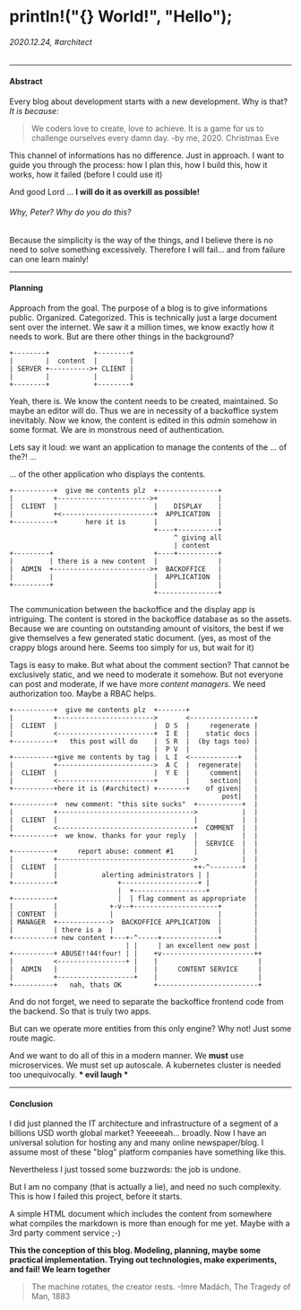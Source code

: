 # println!("{} World!", "Hello");
###### 2020.12.24, #architect

---

#### Abstract

Every blog about development starts with a new development. Why is that? _It is because:_

> We coders love to create, love to achieve. It is a game for us to challenge ourselves every damn day.
> -by me, 2020. Christmas Eve

This channel of informations has no difference.
Just in approach. I want to guide you through the process:
how I plan this, how I build this, how it works, how it failed (before I could use it)

And good Lord ... **I will do it as overkill as possible!**

###### Why, Peter? Why do you do this?

Because the simplicity is the way of the things, and I believe there is no need to solve something excessively.
Therefore I will fail... and from failure can one learn mainly!

---

#### Planning

Approach from the goal. The purpose of a blog is to give informations public. Organized. Categorized.
This is technically just a large document sent over the internet.
We saw it a million times, we know exactly how it needs to work. But are there other things in the background?

```
+--------+           +--------+
|        |  content  |        |
| SERVER +---------->+ CLIENT |
|        |           |        |
+--------+           +--------+
```

Yeah, there is. We know the content needs to be created, maintained. So maybe an editor will do.
Thus we are in necessity of a backoffice system inevitably.
Now we know, the content is edited in this _admin_ somehow in some format. We are in monstrous need of authentication.

Lets say it loud: we want an application to manage the contents of the ... of the?! ...

... of the other application who displays the contents.

```
+----------+  give me contents plz  +---------------+
|          +----------------------->+               |
|  CLIENT  |                        |    DISPLAY    |
|          +<-----------------------+  APPLICATION  |
+----------+       here it is       |               |
                                    +----+----------+
                                         ^ giving all
                                         | content
+---------+                         +----+----------+
|         | there is a new content  |               |
|  ADMIN  +------------------------>+  BACKOFFICE   |
|         |                         |  APPLICATION  |
+---------+                         |               |
                                    +---------------+
```

The communication between the backoffice and the display app is intriguing. The content is stored in the backoffice database as so the assets.
Because we are counting on outstanding amount of visitors, the best if we give themselves a few generated static document.
(yes, as most of the crappy blogs around here. Seems too simply for us, but wait for it)  

Tags is easy to make. But what about the comment section? That cannot be exclusively static, and we need to moderate it somehow.
But not everyone can post and moderate, if we have more _content managers_.
We need authorization too. Maybe a RBAC helps.

```
+----------+  give me contents plz  +-------+
|          +------------------------>       <----------------+
|  CLIENT  |                        |  D S  |     regenerate |
|          <------------------------+  I E  |    static docs |
+----------+   this post will do    |  S R  |  (by tags too) |
                                    |  P V  |                |
+----------+give me contents by tag |  L I  <------------+   |
|          +------------------------>  A C  |  regenerate|   |
|  CLIENT  |                        |  Y E  |     comment|   |
|          <------------------------+       |     section|   |
+----------+here it is (#architect) +-------+    of given|   |
                                                     post|   |
+----------+  new comment: "this site sucks"  +-----------+  |
|          +---------------------------------->           |  |
|  CLIENT  |                                  |           |  |
|          <----------------------------------+  COMMENT  |  |
+----------+  we know. thanks for your reply  |           |  |
                                              |  SERVICE  |  |
+----------+     report abuse: comment #1     |           |  |
|          +---------------------------------->           |  |
|  CLIENT  |                                  ++-^--------+  |
|          |           alerting administrators | |           |
+----------+               +-------------------+ |           |
                           |  +------------------+           |
+----------+               |  | flag comment as appropriate  |
|          |             +-v--+---------------------+        |
| CONTENT  |             |                          |        |
| MANAGER  +------------->  BACKOFFICE APPLICATION  |        |
|          | there is a  |                          |        |
+----------+ new content +---+-^-----+--------------+        |
                             | |     | an excellent new post |
+----------+ ABUSE!!44!four! | |    +v-----------------------++
|          <-----------------+ |    |                         |
|  ADMIN   |                   |    |     CONTENT SERVICE     |
|          +-------------------+    |                         |
+----------+   nah, thats OK        +-------------------------+

```

And do not forget, we need to separate the backoffice frontend code from the backend. So that is truly two apps.

But can we operate more entities from this only engine? Why not! Just some route magic.

And we want to do all of this in a modern manner. We **must** use microservices. We must set up autoscale.
A kubernetes cluster is needed too unequivocally. __* evil laugh *__

---

#### Conclusion

I did just planned the IT architecture and infrastructure of a segment of a billions USD worth global market?
Yeeeeeah... broadly. Now I have an universal solution for hosting any and many online newspaper/blog.
I assume most of these "blog" platform companies have something like this.

Nevertheless I just tossed some buzzwords: the job is undone.

But I am no company (that is actually a lie), and need no such complexity.
This is how I failed this project, before it starts.

A simple HTML document which includes the content from somewhere what compiles the markdown is more than enough for me yet.
Maybe with a 3rd party comment service ;-)

**This the conception of this blog. Modeling, planning, maybe some practical implementation.
Trying out technologies, make experiments, and fail!
We learn together**

> The machine rotates, the creator rests.
> -Imre Madách, The Tragedy of Man, 1883